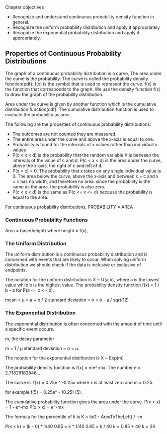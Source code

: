 
Chapter objectives
- Recognize and understand continuous probability density function in general.
- Recognize the uniform probability distribution and apply it appropriately
- Recognize the exponential probability distribution and apply it appropriately.

## Properties of Continuous Probability Distributions

The graph of a continuous probability distribution is a curve, The area under the curve is the probability.
The curve is called the probability density function(pdf). f(x) is the symbol that is used to represent the curve. f(x) is the function that corresponds to the graph. We use the density function f(x) to draw the graph of the probability distribution.

Area under the curve is given by another function which is the cumulative distribution function(cdf). The cumulative distribution function is used to evaluate the probability as area.

The following are the properties of continuous probability distributions:
- The outcomes are not counted they are measured.
- The entire area under the curve and above the x-axis is equal to one.
- Probability is found for the intervals of x values rather than individual x values
- P(c < x < d) is the probability that the random variable X is between the intervals of the value of c and d. P(c < x  < d) is the area under the curve, above the x-axis, the right of c and left of d.
- P(x = c) = 0. The probability that x takes on any single individual value is 0. The area below the curve, above the x-axis and between  x = c and x = c has no width, and therefore no area. since the probability is the same as the area. the probability is also zero.
- P(c < x  < d) is the same as P(c <= x <= d) because the probability is equal to the area.

For continuous probability distributions, PROBABILITY = AREA 

### Continuous Probability Functions

Area = base(height)
where height = f(x), 

### The Uniform Distribution

The uniform distribution is a continuous probability distribution and is concerned with events that are likely to occur. When solving uniform distribution we should check if the data is inclusive or exclusive of endpoints.

The notation for the uniform distribution is X ~ U(a,b), where a is the lowest value while b is the highest value.
The probability density function f(x) = 1 / b - a for P(a <= x <= b).

mean = µ = a + b / 2
standard deviation = σ = b - a / sqrt(12)

### The Exponential Distribution

The exponential distribution is often concerned with the amount of time until a specific event occurs.

m, the decay parameter 

m = 1 / µ
standard deviation = σ = µ.

The notation for the exponential distribution is X ~ Exp(m)

The probability density function is f(x) = me^-mx. The number e = 2.71828182846...

The curve is:
f(x) = 0.25e ^ -0.25x where x is at least zero and m = 0.25.

for example f(5) = 0.25e^ - (0.25) (5).

The cumulative probability function gives the area under the curve.
P(x < x) = 1 - e^-mx
P(x > x) = e^-mx

The formula for the percentile of k is K = ln(1 - AreaToTheLeft) / -m

P(x < k) = (k - 0) * 1/40
0.85 = k * 1/40
0.85  = k / 40
k = 0.85 * 40
k = 34